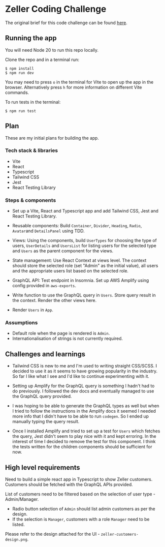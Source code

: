# Zeller Coding Challenge

The original brief for this code challenge can be found [here](#high-level-requirements).

## Running the app

You will need Node 20 to run this repo locally.

Clone the repo and in a terminal run:

```
$ npm install
$ npm run dev
```

You may need to press `o` in the terminal for Vite to open up the app in the browser. Alternatively press `h` for more information on different Vite commands.

To run tests in the terminal:

```
$ npm run test
```

## Plan

These are my initial plans for building the app.

### Tech stack & libraries

- Vite
- React
- Typescript
- Tailwind CSS
- Jest
- React Testing Library

### Steps & components

- Set up a Vite, React and Typescript app and add Tailwind CSS, Jest and React Testing Library.

- Reusable components: Build `Container`, `Divider`, `Heading`, `Radio`, `Avatar`and `DetailsPanel` using TDD.

- Views: Using the components, build `UserTypes` for choosing the type of users, `UserDetails` and `UsersList` for listing users for the selected type and `Users` as the parent component for the views.

- State management: Use React Context at views level. The context should store the selected role (set "Admin" as the initial value), all users and the appropriate users list based on the selected role.

- GraphQL API: Test endpoint in Insomnia. Set up AWS Amplify using config provided in `aws-exports`.

- Write function to use the GraphQL query in `Users`. Store query result in the context. Render the other views here.

- Render `Users` in `App`.

### Assumptions

- Default role when the page is rendered is `Admin`.
- Internationalisation of strings is not currently required.

## Challenges and learnings

- Tailwind CSS is new to me and I'm used to writing straight CSS/SCSS. I decided to use it as it seems to have growing popularity in the industry. So far I like what I see and I'd like to continue experimenting with it.

- Setting up Amplify for the GraphQL query is something I hadn't had to do previously. I followed the dev docs and eventually managed to use the GraphQL query provided.

- I was hoping to be able to generate the GraphQL types as well but when I tried to follow the instructions in the Amplify docs it seemed I needed more info that I didn't have to be able to run `codegen`. So I ended up manually typing the query result.

- Once I installed Amplify and tried to set up a test for `Users` which fetches the query, Jest didn't seem to play nice with it and kept erroring. In the interest of time I decided to remove the test for this component. I think the tests written for the children components should be sufficient for now.

## High level requirements

Need to build a simple react app in Typescript to show Zeller customers. Customers should be fetched with the GraphQL APIs provided.

List of customers need to be filtered based on the selection of user type - Admin/Manager.

- Radio button selection of `Admin` should list admin customers as per the design.
- If the selection is `Manager`, customers with a role `Manager` need to be listed.

Please refer to the design attached for the UI - `zeller-customers-design.png`.
